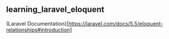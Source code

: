 ## learning_laravel_eloquent

(Laravel Documentation)[https://laravel.com/docs/5.5/eloquent-relationships#introduction] 